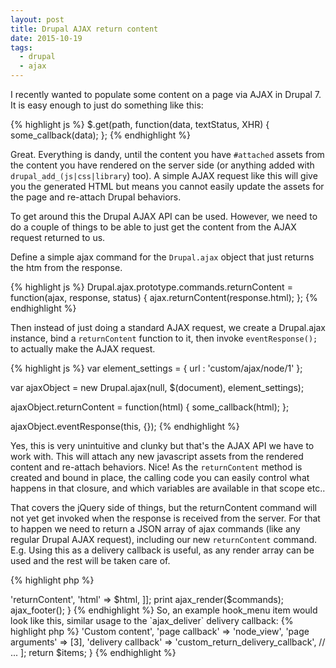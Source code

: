 ```yaml
---
layout: post
title: Drupal AJAX return content
date: 2015-10-19
tags:
  - drupal
  - ajax
---
```


I recently wanted to populate some content on a page via AJAX in Drupal 7. It is easy enough to just
do something like this:

{% highlight js %}
$.get(path, function(data, textStatus, XHR) {
  some_callback(data);
};
{% endhighlight %}

Great. Everything is dandy, until the content you have `#attached` assets from the content you have rendered on the
server side (or anything added with `drupal_add_(js|css|library`) too). A simple AJAX request like this will give you the generated HTML
but means you cannot easily update the assets for the page and re-attach Drupal behaviors.

<!--more-->

To get around this the Drupal AJAX API can be used. However, we need to do a couple of things to be able to just get the content
from the AJAX request returned to us.

Define a simple ajax command for the `Drupal.ajax` object that just returns the htm from the response.

{% highlight js %}
Drupal.ajax.prototype.commands.returnContent = function(ajax, response, status) {
  ajax.returnContent(response.html);
};
{% endhighlight %}

Then instead of just doing a standard AJAX request, we create a Drupal.ajax instance, bind a `returnContent` function to it,
then invoke `eventResponse();` to actually make the AJAX request.

{% highlight js %}
var element_settings = {
  url : 'custom/ajax/node/1'
};

var ajaxObject = new Drupal.ajax(null, $(document), element_settings);

ajaxObject.returnContent = function(html) {
  some_callback(html);
};

ajaxObject.eventResponse(this, {});
{% endhighlight %}

Yes, this is very unintuitive and clunky but that's the AJAX API we have to work with. This will attach any new javascript assets from
the rendered content and re-attach behaviors. Nice! As the `returnContent` method is created and bound in place, the calling code you can
easily control what happens in that closure, and which variables are available in that scope etc..

That covers the jQuery side of things, but the returnContent command will not yet get invoked when the response is received from the
server. For that to happen we need to return a JSON array of ajax commands (like any regular Drupal AJAX request), including our
new `returnContent` command. E.g. Using this as a delivery callback is useful, as any render array can be used and the rest will be
taken care of.

{% highlight php %}
<?php

function custom_return_delivery_callback($page_callback_result) {
  $html = drupal_render($page_callback_result);

  $commands = [[
    'command' => 'returnContent',
    'html' => $html,
  ]];

  print ajax_render($commands);

  ajax_footer();
}
{% endhighlight %}

So, an example hook_menu item would look like this, similar usage to the `ajax_deliver` delivery callback:

{% highlight php %}
<?php

/**
 * Implements hook_menu().
 */
function custom_menu() {
  $items = array();

  $items['custom/ajax/node/%node'] = [
    'title' => 'Custom content',
    'page callback' => 'node_view',
    'page arguments' => [3],
    'delivery callback' => 'custom_return_delivery_callback',
    // ...
  ];

  return $items;
}
{% endhighlight %}
